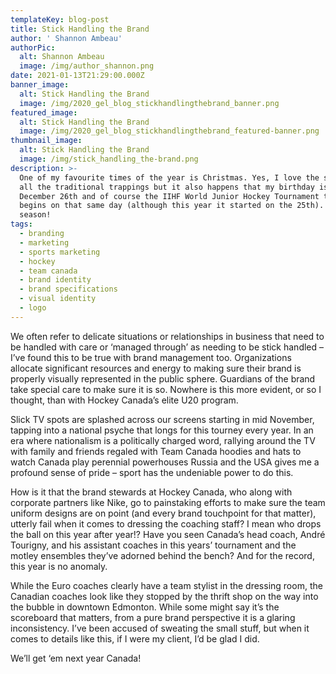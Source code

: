 ```yaml
---
templateKey: blog-post
title: Stick Handling the Brand
author: ' Shannon Ambeau'
authorPic:
  alt: Shannon Ambeau
  image: /img/author_shannon.png
date: 2021-01-13T21:29:00.000Z
banner_image:
  alt: Stick Handling the Brand
  image: /img/2020_gel_blog_stickhandlingthebrand_banner.png
featured_image:
  alt: Stick Handling the Brand
  image: /img/2020_gel_blog_stickhandlingthebrand_featured-banner.png
thumbnail_image:
  alt: Stick Handling the Brand
  image: /img/stick_handling_the-brand.png
description: >-
  One of my favourite times of the year is Christmas. Yes, I love the season for
  all the traditional trappings but it also happens that my birthday is on
  December 26th and of course the IIHF World Junior Hockey Tournament typically
  begins on that same day (although this year it started on the 25th). Tis the
  season!
tags:
  - branding
  - marketing
  - sports marketing
  - hockey
  - team canada
  - brand identity
  - brand specifications
  - visual identity
  - logo
---
```

We often refer to delicate situations or relationships in business that need to be handled with care or ‘managed through’ as needing to be stick handled – I’ve found this to be true with brand management too. Organizations allocate significant resources and energy to making sure their brand is properly visually represented in the public sphere. Guardians of the brand take special care to make sure it is so. Nowhere is this more evident, or so I thought, than with Hockey Canada’s elite U20 program. 

Slick TV spots are splashed across our screens starting in mid November, tapping into a national psyche that longs for this tourney every year. In an era where nationalism is a politically charged word, rallying around the TV with family and friends regaled with Team Canada hoodies and hats to watch Canada play perennial powerhouses Russia and the USA gives me a profound sense of pride – sport has the undeniable power to do this.

How is it that the brand stewards at Hockey Canada, who along with corporate partners like Nike, go to painstaking efforts to make sure the team uniform designs are on point (and every brand touchpoint for that matter), utterly fail when it comes to dressing the coaching staff? I mean who drops the ball on this year after year!? Have you seen Canada’s head coach, André Tourigny, and his assistant coaches in this years’ tournament and the motley ensembles they’ve adorned behind the bench? And for the record, this year is no anomaly.

While the Euro coaches clearly have a team stylist in the dressing room, the Canadian coaches look like they stopped by the thrift shop on the way into the bubble in downtown Edmonton. While some might say it’s the scoreboard that matters, from a pure brand perspective it is a glaring inconsistency. I’ve been accused of sweating the small stuff, but when it comes to details like this, if I were my client, I’d be glad I did.

We’ll get ‘em next year Canada!

##
